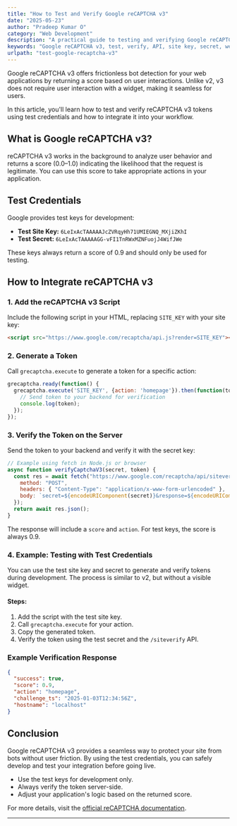 ```yaml
---
title: "How to Test and Verify Google reCAPTCHA v3"
date: "2025-05-23"
author: "Pradeep Kumar O"
category: "Web Development"
description: "A practical guide to testing and verifying Google reCAPTCHA v3 tokens for your web applications."
keywords: "Google reCAPTCHA v3, test, verify, API, site key, secret, web development, security"
urlpath: "test-google-recaptcha-v3"
---
```


Google reCAPTCHA v3 offers frictionless bot detection for your web applications by returning a score based on user interactions. Unlike v2, v3 does not require user interaction with a widget, making it seamless for users.

In this article, you'll learn how to test and verify reCAPTCHA v3 tokens using test credentials and how to integrate it into your workflow.

## What is Google reCAPTCHA v3?

reCAPTCHA v3 works in the background to analyze user behavior and returns a score (0.0–1.0) indicating the likelihood that the request is legitimate. You can use this score to take appropriate actions in your application.

## Test Credentials

Google provides test keys for development:

- **Test Site Key:** `6LeIxAcTAAAAAJcZVRqyHh71UMIEGNQ_MXjiZKhI`
- **Test Secret:** `6LeIxAcTAAAAAGG-vFI1TnRWxMZNFuojJ4WifJWe`

These keys always return a score of 0.9 and should only be used for testing.

## How to Integrate reCAPTCHA v3

### 1. Add the reCAPTCHA v3 Script

Include the following script in your HTML, replacing `SITE_KEY` with your site key:

```html
<script src="https://www.google.com/recaptcha/api.js?render=SITE_KEY"></script>
```

### 2. Generate a Token

Call `grecaptcha.execute` to generate a token for a specific action:

```javascript
grecaptcha.ready(function() {
  grecaptcha.execute('SITE_KEY', {action: 'homepage'}).then(function(token) {
    // Send token to your backend for verification
    console.log(token);
  });
});
```

### 3. Verify the Token on the Server

Send the token to your backend and verify it with the secret key:

```javascript
// Example using fetch in Node.js or browser
async function verifyCaptchaV3(secret, token) {
  const res = await fetch("https://www.google.com/recaptcha/api/siteverify", {
    method: "POST",
    headers: { "Content-Type": "application/x-www-form-urlencoded" },
    body: `secret=${encodeURIComponent(secret)}&response=${encodeURIComponent(token)}`,
  });
  return await res.json();
}
```

The response will include a `score` and `action`. For test keys, the score is always 0.9.

### 4. Example: Testing with Test Credentials

You can use the test site key and secret to generate and verify tokens during development. The process is similar to v2, but without a visible widget.

#### Steps:

1. Add the script with the test site key.
2. Call `grecaptcha.execute` for your action.
3. Copy the generated token.
4. Verify the token using the test secret and the `/siteverify` API.

### Example Verification Response

```json
{
  "success": true,
  "score": 0.9,
  "action": "homepage",
  "challenge_ts": "2025-01-03T12:34:56Z",
  "hostname": "localhost"
}
```

## Conclusion

Google reCAPTCHA v3 provides a seamless way to protect your site from bots without user friction. By using the test credentials, you can safely develop and test your integration before going live.

- Use the test keys for development only.
- Always verify the token server-side.
- Adjust your application's logic based on the returned score.

For more details, visit the [official reCAPTCHA documentation](https://developers.google.com/recaptcha/docs/v3).

---
